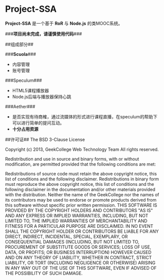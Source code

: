 Project-SSA
===========

**Project-SSA** 是一个基于 **RoR** 与 **Node.js** 的类MOOC系统。

###**项目尚未完成，请谨慎使用代码**###

##组成部分##

###**Scuola**###
* 内容管理
* 账号管理

###Speculum###
* HTML5课程播放器
* Node.js后端与播放器保持心跳

###Aether###
* 是否实现有待商榷，通过流媒体的形式进行课程直播，在speculum的帮助下可以进行简单的提问互动。
* **十分占用资源**

##许可证##
The BSD 3-Clause License

Copyright (c) 2013, GeekCollege Web Technology Team
All rights reserved.

Redistribution and use in source and binary forms, with or without modification, are permitted provided that the following conditions are met:

Redistributions of source code must retain the above copyright notice, this list of conditions and the following disclaimer.
Redistributions in binary form must reproduce the above copyright notice, this list of conditions and the following disclaimer in the documentation and/or other materials provided with the distribution.
Neither the name of the GeekCollege nor the names of its contributors may be used to endorse or promote products derived from this software without specific prior written permission.
THIS SOFTWARE IS PROVIDED BY THE COPYRIGHT HOLDERS AND CONTRIBUTORS "AS IS" AND ANY EXPRESS OR IMPLIED WARRANTIES, INCLUDING, BUT NOT LIMITED TO, THE IMPLIED WARRANTIES OF MERCHANTABILITY AND FITNESS FOR A PARTICULAR PURPOSE ARE DISCLAIMED. IN NO EVENT SHALL THE COPYRIGHT HOLDER OR CONTRIBUTORS BE LIABLE FOR ANY DIRECT, INDIRECT, INCIDENTAL, SPECIAL, EXEMPLARY, OR CONSEQUENTIAL DAMAGES (INCLUDING, BUT NOT LIMITED TO, PROCUREMENT OF SUBSTITUTE GOODS OR SERVICES; LOSS OF USE, DATA, OR PROFITS; OR BUSINESS INTERRUPTION) HOWEVER CAUSED AND ON ANY THEORY OF LIABILITY, WHETHER IN CONTRACT, STRICT LIABILITY, OR TORT (INCLUDING NEGLIGENCE OR OTHERWISE) ARISING IN ANY WAY OUT OF THE USE OF THIS SOFTWARE, EVEN IF ADVISED OF THE POSSIBILITY OF SUCH DAMAGE.
